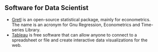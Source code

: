 ## Software for Data Scientist

- [Gretl](http://gretl.sourceforge.net/) is an open-source statistical package, mainly for econometrics. The name is an 
acronym for Gnu Regression, Econometrics and Time-series Library. 
- [Tableau](https://public.tableau.com/s/) is free software that can allow anyone to connect to a spreadsheet or file and create interactive data visualizations
for the web.
